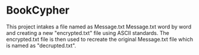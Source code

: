 # BookCypher
This project intakes a file named as Message.txt Message.txt word by word and creating a new "encrypted.txt" file using ASCII standards. 
The encrypted.txt file is then used to recreate the original Message.txt file which is named as "decrupted.txt".
